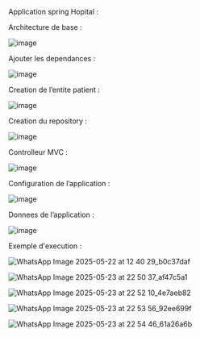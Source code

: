 Application spring Hopital :

Architecture de base :

![image](https://github.com/user-attachments/assets/81f7ce65-92cc-4ae7-8ce1-fee2976c7e0a)

Ajouter les dependances :

![image](https://github.com/user-attachments/assets/21127317-6755-4049-9ff4-e8c27c93a9ee)

Creation de l’entite patient :

![image](https://github.com/user-attachments/assets/907621ab-6a94-4396-9c65-3a5984577e06)

Creation du repository :

![image](https://github.com/user-attachments/assets/94d65e54-cf80-4864-8dd2-7958f5b9a031)

Controlleur MVC :

![image](https://github.com/user-attachments/assets/0b10cf7f-4a14-492d-96cd-2d055dd19df7)

Configuration de l’application :

![image](https://github.com/user-attachments/assets/9363bd0c-1019-4380-9203-88c311274f8e)


Donnees de l’application :

![image](https://github.com/user-attachments/assets/0a353203-7067-4051-add4-b19999234e41)

Exemple d'execution :

![WhatsApp Image 2025-05-22 at 12 40 29_b0c37daf](https://github.com/user-attachments/assets/8b05640d-c765-492d-a0ed-5510616e131a)

![WhatsApp Image 2025-05-23 at 22 50 37_af47c5a1](https://github.com/user-attachments/assets/e463206c-e0c6-4a84-9616-fc088281bfaf)

![WhatsApp Image 2025-05-23 at 22 52 10_4e7aeb82](https://github.com/user-attachments/assets/2b68f525-3f5e-46b4-9334-4faa4a65d519)

![WhatsApp Image 2025-05-23 at 22 53 56_92ee699f](https://github.com/user-attachments/assets/61538db4-1233-4ce1-a62f-3b8953ef79b4)

![WhatsApp Image 2025-05-23 at 22 54 46_61a26a6b](https://github.com/user-attachments/assets/637d5d14-b58e-4c85-92f0-c1effc34a335)
